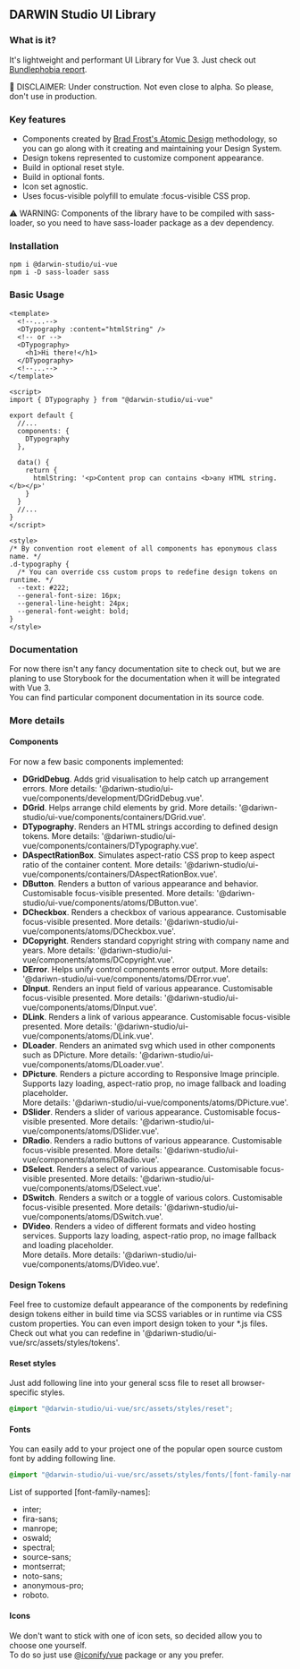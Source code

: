 ## DARWIN Studio UI Library

### What is it?
It's lightweight and performant UI Library for Vue 3. 
Just check out [Bundlephobia report](https://bundlephobia.com/result?p=@darwin-studio/ui-vue).

🚧 DISCLAIMER: Under construction. Not even close to alpha. So please, don't use in production.

### Key features
- Components created by [Brad Frost's Atomic Design](https://atomicdesign.bradfrost.com/) methodology, so you can go along with it creating and maintaining your Design System.  
- Design tokens represented to customize component appearance.    
- Build in optional reset style.
- Build in optional fonts.
- Icon set agnostic.
- Uses focus-visible polyfill to emulate :focus-visible CSS prop.

⚠ WARNING: Components of the library have to be compiled with sass-loader, so you need to have sass-loader package as a dev dependency. 

### Installation
```shell script
npm i @darwin-studio/ui-vue
npm i -D sass-loader sass
```  

### Basic Usage
```vue
<template>
  <!--...-->
  <DTypography :content="htmlString" />
  <!-- or -->
  <DTypography>
    <h1>Hi there!</h1>
  </DTypography>
  <!--...-->
</template>

<script>
import { DTypography } from "@darwin-studio/ui-vue"

export default {
  //...
  components: {
    DTypography
  },

  data() {
    return {
      htmlString: '<p>Content prop can contains <b>any HTML string.</b></p>'
    }
  }
  //...
}
</script>

<style>
/* By convention root element of all components has eponymous class name. */
.d-typography {
  /* You can override css custom props to redefine design tokens on runtime. */
  --text: #222;
  --general-font-size: 16px;
  --general-line-height: 24px;
  --general-font-weight: bold;
}
</style>
```   

### Documentation

For now there isn't any fancy documentation site to check out, 
but we are planing to use Storybook for the documentation when it will be integrated with Vue 3.   
You can find particular component documentation in its source code. 

### More details  

#### Components

For now a few basic components implemented: 
* **DGridDebug**. Adds grid visualisation to help catch up arrangement errors. 
More details: '@dariwn-studio/ui-vue/components/development/DGridDebug.vue'.
* **DGrid**. Helps arrange child elements by grid. 
More details: '@dariwn-studio/ui-vue/components/containers/DGrid.vue'.
* **DTypography**. Renders an HTML strings according to defined design tokens. 
More details: '@dariwn-studio/ui-vue/components/containers/DTypography.vue'.
* **DAspectRationBox**. Simulates aspect-ratio CSS prop to keep aspect ratio of the container content. 
More details: '@dariwn-studio/ui-vue/components/containers/DAspectRationBox.vue'.
* **DButton**. Renders a button of various appearance and behavior. 
Customisable focus-visible presented. More details: '@dariwn-studio/ui-vue/components/atoms/DButton.vue'.
* **DCheckbox**. Renders a checkbox of various appearance. 
Customisable focus-visible presented. More details: '@dariwn-studio/ui-vue/components/atoms/DCheckbox.vue'.
* **DCopyright**. Renders standard copyright string with company name and years. 
More details: '@dariwn-studio/ui-vue/components/atoms/DCopyright.vue'.
* **DError**. Helps unify control components error output. 
More details: '@dariwn-studio/ui-vue/components/atoms/DError.vue'.
* **DInput**. Renders an input field of various appearance. 
Customisable focus-visible presented. More details: '@dariwn-studio/ui-vue/components/atoms/DInput.vue'.
* **DLink**. Renders a link of various appearance. 
Customisable focus-visible presented. More details: '@dariwn-studio/ui-vue/components/atoms/DLink.vue'.
* **DLoader**. Renders an animated svg which used in other components such as DPicture. 
More details: '@dariwn-studio/ui-vue/components/atoms/DLoader.vue'.
* **DPicture**. Renders a picture according to Responsive Image principle. 
Supports lazy loading, aspect-ratio prop, no image fallback and loading placeholder.  
More details: '@dariwn-studio/ui-vue/components/atoms/DPicture.vue'.
* **DSlider**. Renders a slider of various appearance. 
Customisable focus-visible presented. More details: '@dariwn-studio/ui-vue/components/atoms/DSlider.vue'.
* **DRadio**. Renders a radio buttons of various appearance. 
Customisable focus-visible presented. More details: '@dariwn-studio/ui-vue/components/atoms/DRadio.vue'.
* **DSelect**. Renders a select of various appearance. 
Customisable focus-visible presented. More details: '@dariwn-studio/ui-vue/components/atoms/DSelect.vue'.
* **DSwitch**. Renders a switch or a toggle of various colors. 
Customisable focus-visible presented. More details: '@dariwn-studio/ui-vue/components/atoms/DSwitch.vue'.
* **DVideo**. Renders a video of different formats and video hosting services. 
Supports lazy loading, aspect-ratio prop, no image fallback and loading placeholder.  
More details. More details: '@dariwn-studio/ui-vue/components/atoms/DVideo.vue'.

#### Design Tokens  

Feel free to customize default appearance of the components by 
redefining design tokens either in build time via SCSS variables or 
in runtime via CSS custom properties. 
You can even import design token to your *.js files. 
Check out what you can redefine in '@dariwn-studio/ui-vue/src/assets/styles/tokens'.

#### Reset styles  

Just add following line into your general scss file to reset all browser-specific styles.
```scss
@import "@darwin-studio/ui-vue/src/assets/styles/reset";
```

#### Fonts  

You can easily add to your project one of the popular open source custom font by adding following line. 
```scss
@import "@darwin-studio/ui-vue/src/assets/styles/fonts/[font-family-name]";
```
List of supported [font-family-names]:  
- inter;
- fira-sans;
- manrope;
- oswald;
- spectral;
- source-sans;
- montserrat;
- noto-sans;
- anonymous-pro;
- roboto.

#### Icons  

We don't want to stick with one of icon sets, so decided allow you to choose one yourself.  
To do so just use [@iconify/vue](https://docs.iconify.design/implementations/vue/) package or any you prefer.

